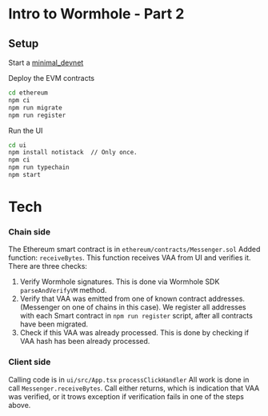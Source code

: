 # Intro to Wormhole - Part 2

## Setup

Start a [minimal_devnet](../../../minimal_devnet/)

Deploy the EVM contracts

```bash
cd ethereum
npm ci
npm run migrate
npm run register
```

Run the UI

```bash
cd ui
npm install notistack  // Only once.
npm ci
npm run typechain
npm start
```

# Tech
### Chain side
The Ethereum smart contract is in
`ethereum/contracts/Messenger.sol`
Added function: `receiveBytes`. This function receives VAA from UI and verifies it. There are three checks:
1. Verify Wormhole signatures. This is done via Wormhole SDK `parseAndVerifyVM` method.
2. Verify that VAA was emitted from one of known contract addresses. (Messenger on one of chains in this case). We register all addresses with each Smart contract in `npm run register` script, after all contracts have been migrated.
3. Check if this VAA was already processed. This is done by checking if VAA hash has been already processed.

### Client side
Calling code is in
`ui/src/App.tsx`
`processClickHandler`
All work is done in call `Messenger.receiveBytes`.
Call either returns, which is indication that VAA was verified, or it trows exception if verification fails in one of the steps above.
